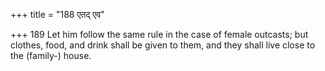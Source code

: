 +++
title = "188 एतद् एव"

+++
189	Let him follow the same rule in the case of female outcasts; but clothes, food, and drink shall be given to them, and they shall live close to the (family-) house.